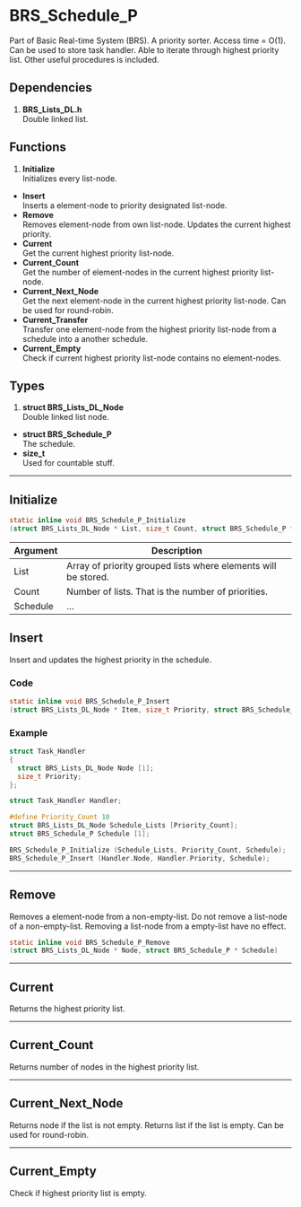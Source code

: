 # BRS_Schedule_P
Part of Basic Real-time System (BRS).
A priority sorter. Access time = O(1).
Can be used to store task handler.
Able to iterate through highest priority list.
Other useful procedures is included.


## Dependencies
1. **BRS_Lists_DL.h**  
Double linked list.



## Functions

1. **Initialize**  
Initializes every list-node.
- **Insert**  
Inserts a element-node to priority designated list-node.
- **Remove**  
Removes element-node from own list-node.
Updates the current highest priority.
- **Current**  
Get the current highest priority list-node.
- **Current_Count**  
Get the number of element-nodes in the current highest priority list-node.
- **Current_Next_Node**  
Get the next element-node in the current highest priority list-node. Can be used for round-robin.
- **Current_Transfer**  
Transfer one element-node from the highest priority list-node from a schedule into a another schedule.
- **Current_Empty**  
Check if current highest priority list-node contains no element-nodes.


## Types

1. **struct BRS_Lists_DL_Node**  
Double linked list node.
- **struct BRS_Schedule_P**  
The schedule.
- **size_t**  
Used for countable stuff.

---


## Initialize
~~~c
static inline void BRS_Schedule_P_Initialize
(struct BRS_Lists_DL_Node * List, size_t Count, struct BRS_Schedule_P * Schedule)
~~~


| Argument  | Description   |
| --------- | ------------- |
| List      | Array of priority grouped lists where elements will be stored. |
| Count     | Number of lists. That is the number of priorities.      |
| Schedule  | ... |

## Insert
Insert and updates the highest priority in the schedule.
### Code
~~~c
static inline void BRS_Schedule_P_Insert
(struct BRS_Lists_DL_Node * Item, size_t Priority, struct BRS_Schedule_P * Schedule)
~~~
### Example
~~~c
struct Task_Handler
{
  struct BRS_Lists_DL_Node Node [1];
  size_t Priority;
};

struct Task_Handler Handler;

#define Priority_Count 10
struct BRS_Lists_DL_Node Schedule_Lists [Priority_Count];
struct BRS_Schedule_P Schedule [1];

BRS_Schedule_P_Initialize (Schedule_Lists, Priority_Count, Schedule);
BRS_Schedule_P_Insert (Handler.Node, Handler.Priority, Schedule);
~~~

---



## Remove
Removes a element-node from a non-empty-list.
Do not remove a list-node of a non-empty-list.
Removing a list-node from a empty-list have no effect.
~~~c
static inline void BRS_Schedule_P_Remove
(struct BRS_Lists_DL_Node * Node, struct BRS_Schedule_P * Schedule)
~~~

---


## Current
Returns the highest priority list.

---


## Current_Count
Returns number of nodes in the highest priority list.

---


## Current_Next_Node
Returns node if the list is not empty.
Returns list if the list is empty.
Can be used for round-robin.

---


## Current_Empty
Check if highest priority list is empty.
